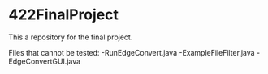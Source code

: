 # 422FinalProject
This a repository for the final project.

Files that cannot be tested:
  -RunEdgeConvert.java
  -ExampleFileFilter.java
  -EdgeConvertGUI.java
